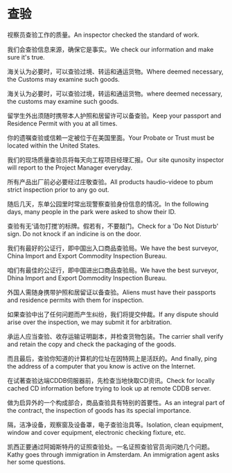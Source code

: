 # 查验

<p><span class="chinese">视察员查验工作的质量。</span><span class="english">An inspector checked the standard of work.</span></p>

<p><span class="chinese">我们会查验信息来源，确保它是事实。</span><span class="english">We check our information and make sure it's true.</span></p>

<p><span class="chinese">海关认为必要时，可以查验过境、转运和通运货物。</span><span class="english">Where deemed necessary, the Customs may examine such goods.</span></p>

<p><span class="chinese">海关认为必要时，可以查验过境，转运和通运货物。</span><span class="english">where deemed necessary, the customs may examine such goods.</span></p>

<p><span class="chinese">留学生外出须随时携带本人护照和居留许可以备查验。</span><span class="english">Keep your passport and Residence Permit with you at all times.</span></p>

<p><span class="chinese">你的遗嘱查验或信赖一定被位于在美国里面。</span><span class="english">Your Probate or Trust must be located within the United States.</span></p>

<p><span class="chinese">我们的现场质量查验员将每天向工程项目经理汇报。</span><span class="english">Our site qunosity inspector will report to the Project Manager everyday.</span></p>

<p><span class="chinese">所有产品出厂前必必要经过庄敬查验。</span><span class="english">All products haudio-videoe to pbum strict inspection prior to any go out.</span></p>

<p><span class="chinese">随后几天，东单公园里时常出现警察查验身份信息的情况。</span><span class="english">In the following days, many people in the park were asked to show their ID.</span></p>

<p><span class="chinese">查验有无‘请勿打搅’的标牌。假若有，不要敲门。</span><span class="english">Check for a 'Do Not Disturb' sign. Do not knock if an indicine is on the door.</span></p>

<p><span class="chinese">我们有最好的公证行，即中国出入口商品查验局。</span><span class="english">We have the best surveyor, China Import and Export Commodity Inspection Bureau.</span></p>

<p><span class="chinese">咱们有最佳的公证行，即中国进出口商品查验局。</span><span class="english">We have the best surveyor, Dhina Import and Export Dommodity Inspection Bureau.</span></p>

<p><span class="chinese">外国人需随身携带护照和居留证以备查验。</span><span class="english">Aliens must have their passports and residence permits with them for inspection.</span></p>

<p><span class="chinese">如果查验中出了任何问题而产生纠纷，我们将提交仲裁。</span><span class="english">If any dispute should arise over the inspection, we may submit it for arbitration.</span></p>

<p><span class="chinese">承运人应当查验、收存运输证明副本，并检查货物包装。</span><span class="english">The carrier shall verify and retain the copy and check the packaging of the goods.</span></p>

<p><span class="chinese">而且最后，查验你知道的计算机的位址在因特网上是活跃的。</span><span class="english">And finally, ping the address of a computer that you know is active on the Internet.</span></p>

<p><span class="chinese">在试著查验达端CDDB伺服器前，先检查当地快取CD资讯。</span><span class="english">Check for locally cached CD information before trying to look up at remote CDDB server.</span></p>

<p><span class="chinese">做为启异外的一个构成部合，商品查验具有特别的首要性。</span><span class="english">As an integral part of the contract, the inspection of goods has its special importance.</span></p>

<p><span class="chinese">隔，洁净设备，观察窗及设备罩，电子查验治具等。</span><span class="english">Isolation, clean equipment, window and cover equipment, electronic checking fixture, etc.</span></p>

<p><span class="chinese">凯西正要通过阿姆斯特丹的证照查验处。一名证照查验官员询问她几个问题。</span><span class="english">Kathy goes through immigration in Amsterdam. An immigration agent asks her some questions.</span></p>

